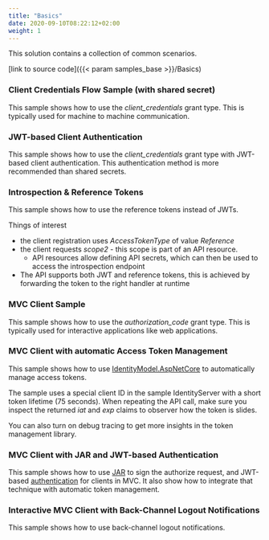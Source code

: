 ```yaml
---
title: "Basics"
date: 2020-09-10T08:22:12+02:00
weight: 1
---
```


This solution contains a collection of common scenarios.

[link to source code]({{< param samples_base >}}/Basics)

### Client Credentials Flow Sample (with shared secret)
This sample shows how to use the *client_credentials* grant type. This is typically used for machine to machine communication.

### JWT-based Client Authentication
This sample shows how to use the *client_credentials* grant type with JWT-based client authentication. This authentication method is more recommended than shared secrets.

### Introspection & Reference Tokens
This sample shows how to use the reference tokens instead of JWTs.

Things of interest

* the client registration uses *AccessTokenType* of value *Reference*
* the client requests *scope2* - this scope is part of an API resource.
  * API resources allow defining API secrets, which can then be used to access the introspection endpoint
* The API supports both JWT and reference tokens, this is achieved by forwarding the token to the right handler at runtime

### MVC Client Sample
This sample shows how to use the *authorization_code* grant type. This is typically used for interactive applications like web applications.

### MVC Client with automatic Access Token Management
This sample shows how to use [IdentityModel.AspNetCore](https://identitymodel.readthedocs.io/en/latest/aspnetcore/overview.html) to automatically manage access tokens.

The sample uses a special client ID in the sample IdentityServer with a short token lifetime (75 seconds). When repeating the API call, make sure you inspect the returned *iat* and *exp* claims to observer how the token is slides.

You can also turn on debug tracing to get more insights in the token management library.

### MVC Client with JAR and JWT-based Authentication
This sample shows how to use [JAR](https://docs.duendesoftware.com/identityserver/v5/advanced/jar/) to sign the authorize request, and JWT-based [authentication](https://docs.duendesoftware.com/identityserver/v5/tokens/authentication/jwt/) for clients in MVC. It also show how to integrate that technique with automatic token management.

### Interactive MVC Client with Back-Channel Logout Notifications
This sample shows how to use back-channel logout notifications.
